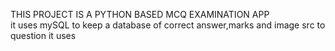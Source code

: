 THIS PROJECT IS A PYTHON BASED MCQ EXAMINATION APP    
it uses mySQL to keep a database of correct answer,marks and image src to question
it uses 

